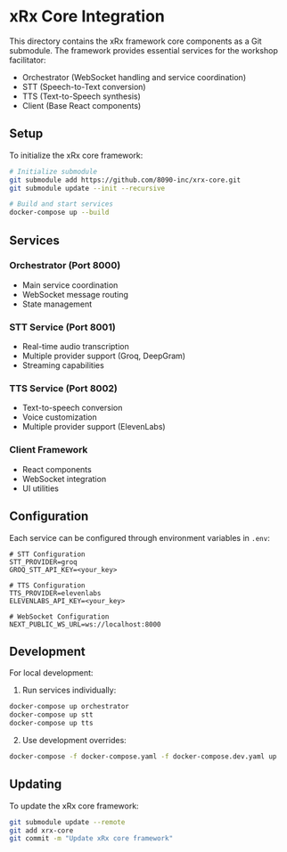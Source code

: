 # xRx Core Integration

This directory contains the xRx framework core components as a Git submodule. The framework provides essential services for the workshop facilitator:

- Orchestrator (WebSocket handling and service coordination)
- STT (Speech-to-Text conversion)
- TTS (Text-to-Speech synthesis)
- Client (Base React components)

## Setup

To initialize the xRx core framework:

```bash
# Initialize submodule
git submodule add https://github.com/8090-inc/xrx-core.git
git submodule update --init --recursive

# Build and start services
docker-compose up --build
```

## Services

### Orchestrator (Port 8000)
- Main service coordination
- WebSocket message routing
- State management

### STT Service (Port 8001)
- Real-time audio transcription
- Multiple provider support (Groq, DeepGram)
- Streaming capabilities

### TTS Service (Port 8002)
- Text-to-speech conversion
- Voice customization
- Multiple provider support (ElevenLabs)

### Client Framework
- React components
- WebSocket integration
- UI utilities

## Configuration

Each service can be configured through environment variables in `.env`:

```env
# STT Configuration
STT_PROVIDER=groq
GROQ_STT_API_KEY=<your_key>

# TTS Configuration
TTS_PROVIDER=elevenlabs
ELEVENLABS_API_KEY=<your_key>

# WebSocket Configuration
NEXT_PUBLIC_WS_URL=ws://localhost:8000
```

## Development

For local development:

1. Run services individually:
```bash
docker-compose up orchestrator
docker-compose up stt
docker-compose up tts
```

2. Use development overrides:
```bash
docker-compose -f docker-compose.yaml -f docker-compose.dev.yaml up
```

## Updating

To update the xRx core framework:

```bash
git submodule update --remote
git add xrx-core
git commit -m "Update xRx core framework"
```